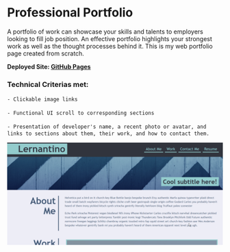 # Professional Portfolio

A portfolio of work can showcase your skills and talents to employers looking to fill job position. An effective portfolio highlights your strongest work as well as the thought processes behind it. This is my web portfolio page created from scratch.

**Deployed Site: [GitHub Pages](https://pages.github.com/)**

### **Technical Criterias met:**
```
- Clickable image links

- Functional UI scroll to corresponding sections

- Presentation of developer's name, a recent photo or avatar, and links to sections about them, their work, and how to contact them.
```
![Image of Project](./images/hw.png)
